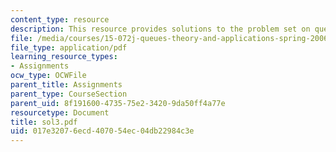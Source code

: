 ```yaml
---
content_type: resource
description: This resource provides solutions to the problem set on queueing systems.
file: /media/courses/15-072j-queues-theory-and-applications-spring-2006/017e32076ecd407054ec04db22984c3e_sol3.pdf
file_type: application/pdf
learning_resource_types:
- Assignments
ocw_type: OCWFile
parent_title: Assignments
parent_type: CourseSection
parent_uid: 8f191600-4735-75e2-3420-9da50ff4a77e
resourcetype: Document
title: sol3.pdf
uid: 017e3207-6ecd-4070-54ec-04db22984c3e
---
```

